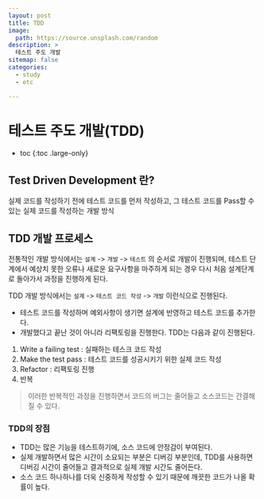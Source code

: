```yaml
---
layout: post
title: TDD
image:
  path: https://source.unsplash.com/random
description: >
  테스트 주도 개발
sitemap: false
categories:
  - study
  - etc

---
```

# 테스트 주도 개발(TDD)

* toc
{:toc .large-only}

## Test Driven Development 란?

실제 코드를 작성하기 전에 테스트 코드를 먼저 작성하고, 그 테스트 코드를 Pass할 수 있는 실제 코드를 작성하는 개발 방식

## TDD 개발 프로세스

전통적인 개발 방식에서는
`설계` -> `개발` -> `테스트` 의 순서로 개발이 진행되며, 테스트 단계에서 예상치 못한 오류나 새로운 요구사항을 마주하게 되는 경우 다시 처음 설계단계로 돌아가서 과정을 진행하게 된다.

TDD 개발 방식에서는
`설계` -> `테스트 코드 작성` -> `개발` 이런식으로 진행된다.
- 테스트 코드를 작성하며 예외사항이 생기면 설계에 반영하고 테스트 코드를 추가한다.
- 개발했다고 끝난 것이 아니라 리팩토링을 진행한다.
TDD는 다음과 같이 진행된다.

1. Write a failing test : 실패하는 테스크 코드 작성
2. Make the test pass : 테스트 코드를 성공시키기 위한 실제 코드 작성
3. Refactor : 리팩토링 진행
4. 반복

> 이러한 반복적인 과정을 진행하면서 코드의 버그는 줄어들고 소스코드는 간결해질 수 있다.

### TDD의 장점
- TDD는 많은 기능을 테스트하기에, 소스 코드에 안정감이 부여된다.
- 실제 개발하면서 많은 시간이 소요되는 부분은 디버깅 부분인데, TDD를 사용하면 디버깅 시간이 줄어들고 결과적으로 실제 개발 시간도 줄어든다.
- 소스 코드 하나하나를 더욱 신중하게 작성할 수 있기 때문에 깨끗한 코드가 나올 확률이 높다.
